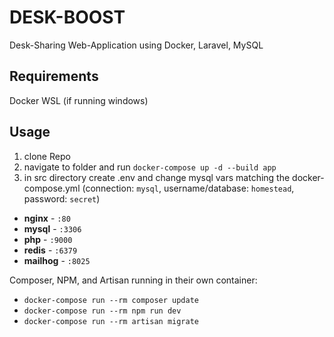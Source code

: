 # DESK-BOOST
Desk-Sharing Web-Application using Docker, Laravel, MySQL

## Requirements
Docker
WSL (if running windows)

## Usage
1. clone Repo
2. navigate to folder and run `docker-compose up -d --build app`
3. in src directory create .env and change mysql vars matching the docker-compose.yml (connection: `mysql`, username/database: `homestead`, password: `secret`)

- **nginx** - `:80`
- **mysql** - `:3306`
- **php** - `:9000`
- **redis** - `:6379`
- **mailhog** - `:8025` 

Composer, NPM, and Artisan running in their own container:

- `docker-compose run --rm composer update`
- `docker-compose run --rm npm run dev`
- `docker-compose run --rm artisan migrate`